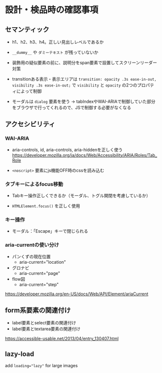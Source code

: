 # 設計・検品時の確認事項

## セマンティック

- h1、h2、h3、h4。正しい見出しレベルであるか

- `__dummy__` や `ダミーテキスト` が残っていないか

- 装飾用の疑似要素の前に、説明分をspan要素で設置してスクリーンリーダー対策

- transitionある表示・表示エリアは `transition: opacity .3s ease-in-out, visibility .3s ease-in-out;` で `visibility` と `opacity` の2つのプロパティによって制御

- モーダルは `dialog` 要素を使う → tabIndexやWAI-ARIAで制御していた部分をブラウザで行ってくれるので、JSで制御する必要がなくなる

## アクセシビリティ

### WAI-ARIA

- aria-controls, id, aria-controls, aria-hiddenを正しく使う
https://developer.mozilla.org/ja/docs/Web/Accessibility/ARIA/Roles/Tab_Role

- `<noscript>` 要素にjs機能OFF時のcssを読み込む

### タブキーによるfocus移動

- Tabキー操作正しくできるか（モーダル、トグル開閉を考慮しているか）

- `HTMLElement.focus()` を正しく使用

### キー操作

- モーダル：「Escape」キーで閉じられる

### aria-currentの使い分け

- パンくずの現在位置
    - aria-current="location"
- グロナビ
    - aria-current="page" 
- flow図
    - aria-current="step" 

https://developer.mozilla.org/en-US/docs/Web/API/Element/ariaCurrent

## form系要素の関連付け

- label要素とselect要素の関連付け 
- label要素とtextarea要素の関連付け 

https://accessible-usable.net/2013/04/entry_130407.html

## lazy-load

add `loading="lazy"` for large images